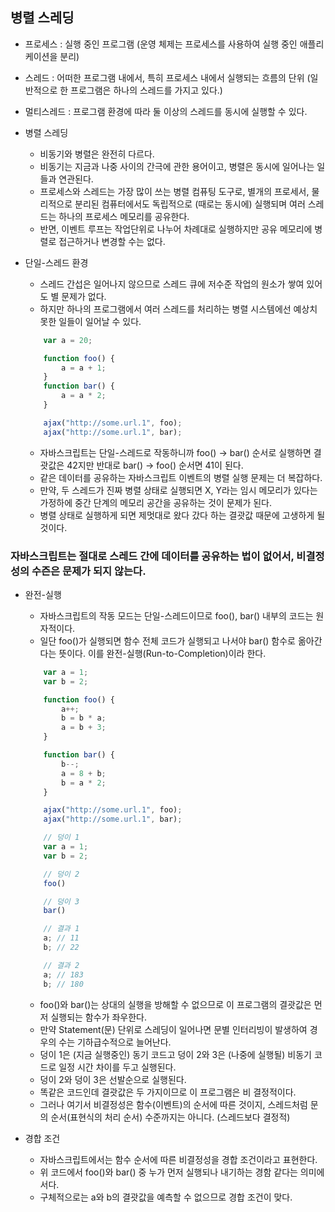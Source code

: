 ## 병렬 스레딩

- 프로세스 : 실행 중인 프로그램 (운영 체제는 프로세스를 사용하여 실행 중인 애플리케이션을 분리)
- 스레드 : 어떠한 프로그램 내에서, 특히 프로세스 내에서 실행되는 흐름의 단위 (일반적으로 한 프로그램은 하나의 스레드를 가지고 있다.)
- 멀티스레드 : 프로그램 환경에 따라 둘 이상의 스레드를 동시에 실행할 수 있다.

- 병렬 스레딩

  - 비동기와 병렬은 완전히 다르다.
  - 비동기는 지금과 나중 사이의 간극에 관한 용어이고, 병렬은 동시에 일어나는 일들과 연관된다.
  - 프로세스와 스레드는 가장 많이 쓰는 병렬 컴퓨팅 도구로, 별개의 프로세서,
    물리적으로 분리된 컴퓨터에서도 독립적으로 (때로는 동시에) 실행되며 여러 스레드는 하나의 프로세스 메모리를 공유한다.
  - 반면, 이벤트 루프는 작업단위로 나누어 차례대로 실행하지만 공유 메모리에 병렬로 접근하거나 변경할 수는 없다.

- 단일-스레드 환경

  - 스레드 간섭은 일어나지 않으므로 스레드 큐에 저수준 작업의 원소가 쌓여 있어도 별 문제가 없다.
  - 하지만 하나의 프로그램에서 여러 스레드를 처리하는 병렬 시스템에선 예상치 못한 일들이 일어날 수 있다.

  ```Javascript
      var a = 20;

      function foo() {
          a = a + 1;
      }
      function bar() {
          a = a * 2;
      }

      ajax("http://some.url.1", foo);
      ajax("http://some.url.1", bar);

  ```

  - 자바스크립트는 단일-스레드로 작동하니까 foo() -> bar() 순서로 실행하면 결괏값은 42지만 반대로 bar() -> foo() 순서면 41이 된다.
  - 같은 데이터를 공유하는 자바스크립트 이벤트의 병렬 실행 문제는 더 복잡하다.
  - 만약, 두 스레드가 진짜 병렬 상태로 실행되면 X, Y라는 임시 메모리가 있다는 가정하에 중간 단계의 메모리 공간을 공유하는 것이 문제가 된다.
  - 병렬 상태로 실행하게 되면 제멋대로 왔다 갔다 하는 결괏값 때문에 고생하게 될 것이다.

### 자바스크립트는 절대로 스레드 간에 데이터를 공유하는 법이 없어서, 비결정성의 수즌은 문제가 되지 않는다.

- 완전-실행

  - 자바스크립트의 작동 모드는 단일-스레드이므로 foo(), bar() 내부의 코드는 원자적이다.
  - 일단 foo()가 실행되면 함수 전체 코드가 실행되고 나서야 bar() 함수로 옮아간다는 뜻이다. 이를 완전-실행(Run-to-Completion)이라 한다.

  ```Javascript
      var a = 1;
      var b = 2;

      function foo() {
          a++;
          b = b * a;
          a = b + 3;
      }

      function bar() {
          b--;
          a = 8 + b;
          b = a * 2;
      }

      ajax("http://some.url.1", foo);
      ajax("http://some.url.1", bar);

      // 덩이 1
      var a = 1;
      var b = 2;

      // 덩이 2
      foo()

      // 덩이 3
      bar()

      // 결과 1
      a; // 11
      b; // 22

      // 결과 2
      a; // 183
      b; // 180

  ```

  - foo()와 bar()는 상대의 실행을 방해할 수 없으므로 이 프로그램의 결괏값은 먼저 실행되는 함수가 좌우한다.
  - 만약 Statement(문) 단위로 스레딩이 일어나면 문별 인터리빙이 발생하여 경우의 수는 기하급수적으로 늘어난다.
  - 덩이 1은 (지금 실행중인) 동기 코드고 덩이 2와 3은 (나중에 실행될) 비동기 코드로 일정 시간 차이를 두고 실행된다.
  - 덩이 2와 덩이 3은 선발순으로 실행된다.
  - 똑같은 코드인데 결괏값은 두 가지이므로 이 프로그램은 비 결정적이다.
  - 그러나 여기서 비결정성은 함수(이벤트)의 순서에 따른 것이지, 스레드처럼 문의 순서(표현식의 처리 순서) 수준까지는 아니다. (스레드보다 결정적)

- 경합 조건
  - 자바스크립트에서는 함수 순서에 따른 비결정성을 경합 조건이라고 표현한다.
  - 위 코드에서 foo()와 bar() 중 누가 먼저 실행되나 내기하는 경함 같다는 의미에서다.
  - 구체적으로는 a와 b의 결괏값을 예측할 수 없으므로 경합 조건이 맞다.
